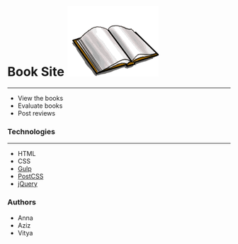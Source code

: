 # Book Site ![Книга](https://github.com/anyaVyacheslavovna/Images-/raw/master/1.gif) 
---

* View the books
* Evaluate books
* Post reviews


### Technologies 
---
* HTML
* CSS
* [Gulp](https://www.npmjs.com/package/gulp-download) 
* [PostCSS](http://postcss.org/)
* [jQuery](http://jquery.com/)

### Authors

* Anna
* Aziz
* Vitya
